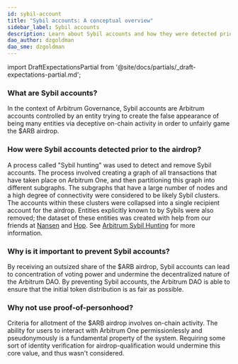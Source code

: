 ```yaml
---
id: sybil-account
title: "Sybil accounts: A conceptual overview"
sidebar_label: Sybil accounts
description: Learn about Sybil accounts and how they were detected prior to the $ARB airdrop.
dao_author: dzgoldman
dao_sme: dzgoldman
---
```


import DraftExpectationsPartial from '@site/docs/partials/_draft-expectations-partial.md'; 

<DraftExpectationsPartial />


### What are Sybil accounts?

In the context of Arbitrum Governance, Sybil accounts are Arbitrum accounts controlled by an entity trying to create the false appearance of being many entities via deceptive on-chain activity in order to unfairly game the <a data-quicklook-from='arb'>$ARB</a> <a data-quicklook-from='airdrop'>airdrop</a>.

### How were Sybil accounts detected prior to the airdrop?

A process called "Sybil hunting" was used to detect and remove Sybil accounts. The process involved creating a graph of all transactions that have taken place on <a data-quicklook-from='arbitrum-one'>Arbitrum One</a>, and then partitioning this graph into different subgraphs. The subgraphs that have a large number of nodes and a high degree of connectivity were considered to be likely Sybil clusters. The accounts within these clusters were collapsed into a single recipient account for the airdrop. Entities explicitly known to by Sybils were also removed; the dataset of these entities was created with help from our friends at [Nansen](https://www.nansen.ai/) and [Hop](https://hop.exchange/). See [Arbitrum Sybil Hunting](https://github.com/ArbitrumFoundation/sybil-detection) for more information. 

### Why is it important to prevent Sybil accounts?

By receiving an outsized share of the $ARB airdrop, Sybil accounts can lead to concentration of voting power and undermine the decentralized nature of the <a data-quicklook-from='arbitrum-dao'>Arbitrum DAO</a>. By preventing Sybil accounts, the Arbitrum DAO is able to ensure that the initial token distribution is as fair as possible.

### Why not use proof-of-personhood? 

Criteria for allotment of the $ARB airdrop involves on-chain activity. The ability for users to interact with Arbitrum One permissionlessly and pseudonymously is a fundamental property of the system. Requiring some sort of identity verification for airdrop-qualification would undermine this core value, and thus wasn't considered.

